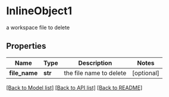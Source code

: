 # InlineObject1

a workspace file to delete

## Properties
Name | Type | Description | Notes
------------ | ------------- | ------------- | -------------
**file_name** | **str** | the file name to delete | [optional] 

[[Back to Model list]](../README.md#documentation-for-models) [[Back to API list]](../README.md#documentation-for-api-endpoints) [[Back to README]](../README.md)


